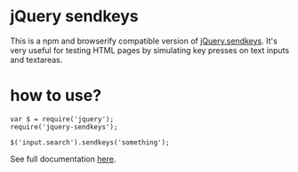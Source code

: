 # jQuery sendkeys

This is a npm and browserify compatible version of [jQuery.sendkeys](http://bililite.com/blog/2011/01/23/improved-sendkeys/). It's very useful for testing HTML pages by simulating key presses on text inputs and textareas.

# how to use?

    var $ = require('jquery');
    require('jquery-sendkeys');

    $('input.search').sendkeys('something');

See full documentation [here](http://bililite.com/blog/2011/01/23/improved-sendkeys/).
